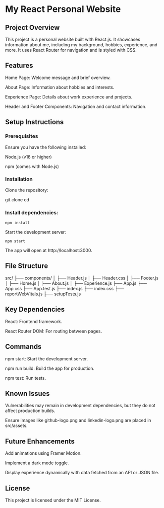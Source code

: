# My React Personal Website

## Project Overview

This project is a personal website built with React.js. It showcases information about me, including my background, hobbies, experience, and more. It uses React Router for navigation and is styled with CSS.

## Features

Home Page: Welcome message and brief overview.

About Page: Information about hobbies and interests.

Experience Page: Details about work experience and projects.

Header and Footer Components: Navigation and contact information.

## Setup Instructions

### Prerequisites

Ensure you have the following installed:

Node.js (v16 or higher)

npm (comes with Node.js)

### Installation

Clone the repository:

git clone <repository-url>
cd <repository-folder>

### Install dependencies:

`npm install`

Start the development server:

`npm start`

The app will open at http://localhost:3000.

## File Structure

src/
├── components/
│   ├── Header.js
│   ├── Header.css
│   ├── Footer.js
│   ├── Home.js
│   ├── About.js
│   ├── Experience.js
├── App.js
├── App.css
├── App.test.js
├── index.js
├── index.css
├── reportWebVitals.js
├── setupTests.js

## Key Dependencies

React: Frontend framework.

React Router DOM: For routing between pages.

## Commands

npm start: Start the development server.

npm run build: Build the app for production.

npm test: Run tests.

## Known Issues

Vulnerabilities may remain in development dependencies, but they do not affect production builds.

Ensure images like github-logo.png and linkedin-logo.png are placed in src/assets.

## Future Enhancements

Add animations using Framer Motion.

Implement a dark mode toggle.

Display experience dynamically with data fetched from an API or JSON file.

## License

This project is licensed under the MIT License.